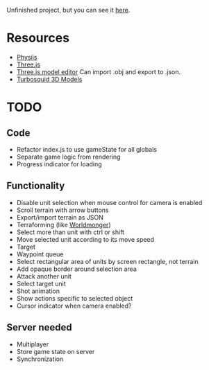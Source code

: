 Unfinished project, but you can see it [here](http://alexis.lart.no/emh/rts.git/).

# Resources
 - [Physijs](http://chandlerprall.github.io/Physijs/)
 - [Three.js](http://threejs.org/)
 - [Three.js model editor](http://threejs.org/editor/) Can import .obj and export to .json.
 - [Turbosquid 3D Models](http://www.turbosquid.com)

# TODO

## Code
 - Refactor index.js to use gameState for all globals
 - Separate game logic from rendering
 - Progress indicator for loading

## Functionality
 - Disable unit selection when mouse control for camera is enabled
 - Scroll terrain with arrow buttons
 - Export/import terrain as JSON
 - Terraforming (like [Worldmonger](http://www.babylonjs.com/Scenes/Worldmonger/index.html))
 - Select more than unit with ctrl or shift
 - Move selected unit according to its move speed
  - Target
  - Waypoint queue
 - Select rectangular area of units by screen rectangle, not terrain
  - Add opaque border around selection area
 - Attack another unit
  - Select target unit
  - Shot animation
 - Show actions specific to selected object
 - Cursor indicator when camera enabled?

## Server needed
 - Multiplayer
  - Store game state on server
  - Synchronization

